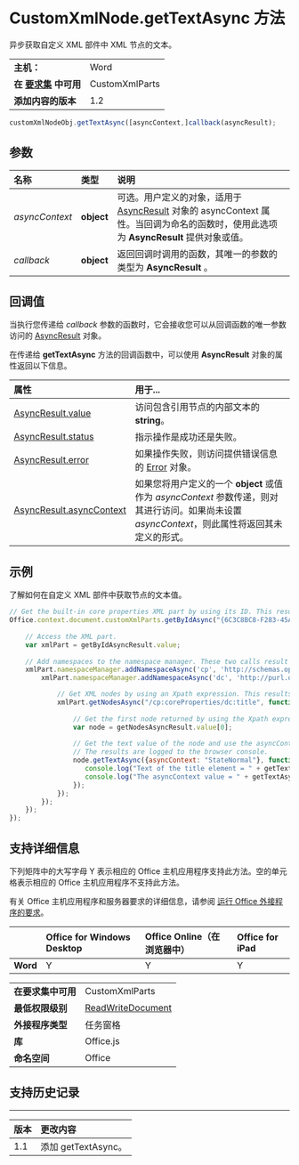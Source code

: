 
# <a name="customxmlnode.gettextasync-method"></a>CustomXmlNode.getTextAsync 方法
异步获取自定义 XML 部件中 XML 节点的文本。

|||
|:-----|:-----|
|**主机：**|Word|
|**在 [要求集](../../docs/overview/specify-office-hosts-and-api-requirements.md) 中可用**|CustomXmlParts|
|**添加内容的版本**|1.2|

```js
customXmlNodeObj.getTextAsync([asyncContext,]callback(asyncResult);
```


## <a name="parameters"></a>参数



|**名称**|**类型**|**说明**|
|:-----|:-----|:-----|
| _asyncContext_|**object**|可选。用户定义的对象，适用于 [AsyncResult](../../reference/shared/asyncresult.md) 对象的 asyncContext 属性。当回调为命名的函数时，使用此选项为 **AsyncResult** 提供对象或值。|
| _callback_|**object**|返回回调时调用的函数，其唯一的参数的类型为 **AsyncResult** 。|

## <a name="callback-value"></a>回调值

当执行您传递给 _callback_ 参数的函数时，它会接收您可以从回调函数的唯一参数访问的 [AsyncResult](../../reference/shared/asyncresult.md) 对象。

在传递给 **getTextAsync** 方法的回调函数中，可以使用 **AsyncResult** 对象的属性返回以下信息。



|**属性**|**用于...**|
|:-----|:-----|
|[AsyncResult.value](../../reference/shared/asyncresult.value.md)|访问包含引用节点的内部文本的 **string**。|
|[AsyncResult.status](../../reference/shared/asyncresult.status.md)|指示操作是成功还是失败。|
|[AsyncResult.error](../../reference/shared/asyncresult.error.md)|如果操作失败，则访问提供错误信息的 [Error](../../reference/shared/error.md) 对象。|
|[AsyncResult.asyncContext](../../reference/shared/asyncresult.asynccontext.md)|如果您将用户定义的一个  **object** 或值作为 _asyncContext_ 参数传递，则对其进行访问。如果尚未设置 _asyncContext_，则此属性将返回其未定义的形式。|

## <a name="example"></a>示例

了解如何在自定义 XML 部件中获取节点的文本值。


```js
// Get the built-in core properties XML part by using its ID. This results in a call to Word.
Office.context.document.customXmlParts.getByIdAsync("{6C3C8BC8-F283-45AE-878A-BAB7291924A1}", function (getByIdAsyncResult) {
    
    // Access the XML part.
    var xmlPart = getByIdAsyncResult.value;
    
    // Add namespaces to the namespace manager. These two calls result in two calls to Word.
    xmlPart.namespaceManager.addNamespaceAsync('cp', 'http://schemas.openxmlformats.org/package/2006/metadata/core-properties', function () {
        xmlPart.namespaceManager.addNamespaceAsync('dc', 'http://purl.org/dc/elements/1.1/', function () {

            // Get XML nodes by using an Xpath expression. This results in a call to Word.
            xmlPart.getNodesAsync("/cp:coreProperties/dc:title", function (getNodesAsyncResult) {
                
                // Get the first node returned by using the Xpath expression. 
                var node = getNodesAsyncResult.value[0];
                
                // Get the text value of the node and use the asyncContext. This results in a call to Word. 
                // The results are logged to the browser console.
                node.getTextAsync({asyncContext: "StateNormal"}, function (getTextAsyncResult) {
                   console.log("Text of the title element = " + getTextAsyncResult.value;
                   console.log("The asyncContext value = " + getTextAsyncResult.asyncContext;
                });
            });
        });
    });
});
```


## <a name="support-details"></a>支持详细信息


下列矩阵中的大写字母 Y 表示相应的 Office 主机应用程序支持此方法。空的单元格表示相应的 Office 主机应用程序不支持此方法。

有关 Office 主机应用程序和服务器要求的详细信息，请参阅 [运行 Office 外接程序的要求](../../docs/overview/requirements-for-running-office-add-ins.md)。


||**Office for Windows Desktop**|**Office Online（在浏览器中）**|**Office for iPad**|
|:-----|:-----|:-----|:-----|
|**Word**|Y|Y|Y|

|||
|:-----|:-----|
|**在要求集中可用**|CustomXmlParts|
|**最低权限级别**|[ReadWriteDocument](../../docs/develop/requesting-permissions-for-api-use-in-content-and-task-pane-add-ins.md)|
|**外接程序类型**|任务窗格|
|**库**|Office.js|
|**命名空间**|Office|

## <a name="support-history"></a>支持历史记录



****


|**版本**|**更改内容**|
|:-----|:-----|
|1.1|添加 getTextAsync。|
